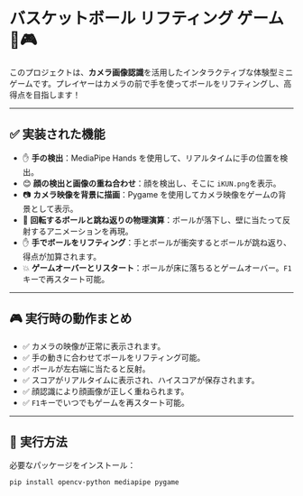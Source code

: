 # バスケットボール リフティング ゲーム 🏀🎮

このプロジェクトは、**カメラ画像認識**を活用したインタラクティブな体験型ミニゲームです。プレイヤーはカメラの前で手を使ってボールをリフティングし、高得点を目指します！

---

## ✅ 実装された機能

- ✋ **手の検出**：MediaPipe Hands を使用して、リアルタイムに手の位置を検出。
- 😊 **顔の検出と画像の重ね合わせ**：顔を検出し、そこに `iKUN.png`を表示。
- 📷 **カメラ映像を背景に描画**：Pygame を使用してカメラ映像をゲームの背景として表示。
- 🏀 **回転するボールと跳ね返りの物理演算**：ボールが落下し、壁に当たって反射するアニメーションを再現。
- ✋ **手でボールをリフティング**：手とボールが衝突するとボールが跳ね返り、得点が加算されます。
- 💥 **ゲームオーバーとリスタート**：ボールが床に落ちるとゲームオーバー。`F1`キーで再スタート可能。

---

## 🎮 実行時の動作まとめ

- ✅ カメラの映像が正常に表示されます。
- ✅ 手の動きに合わせてボールをリフティング可能。
- ✅ ボールが左右端に当たると反射。
- ✅ スコアがリアルタイムに表示され、ハイスコアが保存されます。
- ✅ 顔認識により顔画像が正しく重ねられます。
- ✅ `F1`キーでいつでもゲームを再スタート可能。

---

## 🔧 実行方法

必要なパッケージをインストール：

```bash
pip install opencv-python mediapipe pygame
